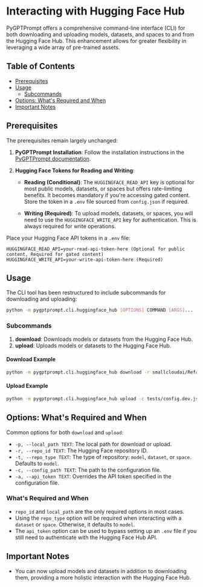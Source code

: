 # Interacting with Hugging Face Hub

PyGPTPrompt offers a comprehensive command-line interface (CLI) for both
downloading and uploading models, datasets, and spaces to and from the Hugging
Face Hub. This enhancement allows for greater flexibility in leveraging a wide
array of pre-trained assets.

## Table of Contents

- [Prerequisites](#prerequisites)
- [Usage](#usage)
  - [Subcommands](#subcommands)
- [Options: What's Required and When](#options-whats-required-and-when)
- [Important Notes](#important-notes)

## Prerequisites

The prerequisites remain largely unchanged:

1. **PyGPTPrompt Installation**: Follow the installation instructions in the
   [PyGPTPrompt documentation](install/user.md).

2. **Hugging Face Tokens for Reading and Writing**:

   - **Reading (Conditional)**: The `HUGGINGFACE_READ_API` key is optional for
     most public models, datasets, or spaces but offers rate-limiting benefits.
     It becomes mandatory if you're accessing gated content. Store the token in
     a `.env` file sourced from `config.json` if required.

   - **Writing (Required)**: To upload models, datasets, or spaces, you will
     need to use the `HUGGINGFACE_WRITE_API` key for authentication. This is
     always required for write operations.

Place your Hugging Face API tokens in a `.env` file:

```dotenv
HUGGINGFACE_READ_API=your-read-api-token-here (Optional for public content, Required for gated content)
HUGGINGFACE_WRITE_API=your-write-api-token-here (Required)
```

## Usage

The CLI tool has been restructured to include subcommands for downloading and
uploading:

```sh
python -m pygptprompt.cli.huggingface_hub [OPTIONS] COMMAND [ARGS]...
```

### Subcommands

1. **download**: Downloads models or datasets from the Hugging Face Hub.
2. **upload**: Uploads models or datasets to the Hugging Face Hub.

#### Download Example

```sh
python -m pygptprompt.cli.huggingface_hub download -r smallcloudai/Refact-1_6B-fim -p models/smallcloudai/Refact-1_6B-fim
```

#### Upload Example

```sh
python -m pygptprompt.cli.huggingface_hub upload -c tests/config.dev.json -r teleprint-me/refact-1.6B-fim-gguf -p models/smallcloudai/Refact-1_6B-fim/refact-1.6B-fim-q8_0.gguf
```

## Options: What's Required and When

Common options for both `download` and `upload`:

- `-p, --local_path TEXT`: The local path for download or upload.
- `-r, --repo_id TEXT`: The Hugging Face repository ID.
- `-t, --repo_type TEXT`: The type of repository: `model`, `dataset`, or
  `space`. Defaults to `model`.
- `-c, --config_path TEXT`: The path to the configuration file.
- `-a, --api_token TEXT`: Overrides the API token specified in the configuration
  file.

### What's Required and When

- `repo_id` and `local_path` are the only required options in most cases.
- Using the `repo_type` option will be required when interacting with a
  `dataset` or `space`. Otherwise, it defaults to `model`.
- The `api_token` option can be used to bypass setting up an `.env` file if you
  still need to authenticate with the Hugging Face Hub API.

## Important Notes

- You can now upload models and datasets in addition to downloading them,
  providing a more holistic interaction with the Hugging Face Hub.
